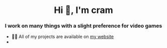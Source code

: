 <h1 align="center">Hi 👋, I'm cram</h1>
<h3 align="center">I work on many things with a slight preference for video games</h3>


- 👨‍💻 All of my projects are available on [my website](http://www.cram0.fr)
- 
